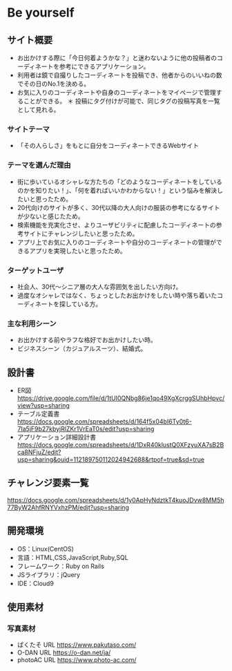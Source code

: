 # Be yourself

## サイト概要
* お出かけする際に「今日何着ようかな？」と迷わないように他の投稿者のコーディネートを参考にできるアプリケーション。
* 利用者は鏡で自撮りしたコーディネートを投稿でき、他者からのいいねの数でその日のNo.1を決める。
* お気に入りのコーディネートや自身のコーディネートをマイページで管理することができる。
＊ 投稿にタグ付けが可能で、同じタグの投稿写真を一覧として見れる。
### サイトテーマ
* 「その人らしさ」をもとに自分をコーディネートできるWebサイト

### テーマを選んだ理由
* 街に歩いているオシャレな方たちの「どのようなコーディネートをしているのかを知りたい！」、「何を着ればいいかわからない！」という悩みを解決したいと思ったため。
* 20代向けのサイトが多く、30代以降の大人向けの服装の参考になるサイトが少ないと感じたため。
* 検索機能を充実化させ、よりユーザビリティに配慮したコーディネートの参考サイトにチャレンジしたいと思ったため。
* アプリ上でお気に入りのコーディネートや自分のコーディネートの管理ができるアプリを実現したいと思ったため。
### ターゲットユーザ
* 社会人、30代〜シニア層の大人な雰囲気を出したい方向け。
* 過度なオシャレではなく、ちょっとしたお出かけをしたい時や落ち着いたコーディネートを探している方。
### 主な利用シーン
* お出かけする前やラフな格好でお出かけしたい時。
* ビジネスシーン（カジュアルスーツ）、結婚式。
## 設計書
* ER図
https://drive.google.com/file/d/1tUI0QNbg86je1qo49XgXcrggSUhbHpvc/view?usp=sharing
* テーブル定義書
https://docs.google.com/spreadsheets/d/164f5x04bI6Ty0t6-7Ia5jF9b27kbyjRlZKr1VrEaT0s/edit?usp=sharing
* アプリケーション詳細設計書
https://docs.google.com/spreadsheets/d/1DxR40klustQ0XFzyuXA7sB2Bca8NFjuZ/edit?usp=sharing&ouid=112189750112024942688&rtpof=true&sd=true


## チャレンジ要素一覧
https://docs.google.com/spreadsheets/d/1y0ApHyNdztkT4kuoJDvw8MM5h77ByW2AhfRNYVxhzPM/edit?usp=sharing

## 開発環境
- OS：Linux(CentOS)
- 言語：HTML,CSS,JavaScript,Ruby,SQL
- フレームワーク：Ruby on Rails
- JSライブラリ：jQuery
- IDE：Cloud9

## 使用素材
### 写真素材
- ぱくたそ URL https://www.pakutaso.com/
- O-DAN URL https://o-dan.net/ja/
- photoAC URL https://www.photo-ac.com/

